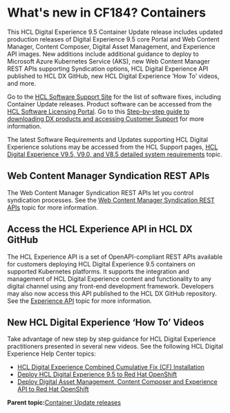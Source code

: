 # What's new in CF184? Containers

This HCL Digital Experience 9.5 Container Update release includes updated production releases of Digital Experience 9.5 core Portal and Web Content Manager, Content Composer, Digital Asset Management, and Experience API images. New additions include additional guidance to deploy to Microsoft Azure Kubernetes Service \(AKS\), new Web Content Manager REST APIs supporting Syndication options, HCL Digital Experience API published to HCL DX GitHub, new HCL Digital Experience ‘How To’ videos, and more.

Go to the [HCL Software Support Site](https://support.hcltechsw.com/csm?id=kb_article&sysparm_article=KB0013939#CF18) for the list of software fixes, including Container Update releases. Product software can be accessed from the  [HCL Software Licensing Portal](https://www.hcltech.com/software/support/release). Go to this [Step-by-step guide to downloading DX products and accessing Customer Support](https://support.hcltechsw.com/csm?id=kb_article&sysparm_article=KB0077878) for more information.

The latest Software Requirements and Updates supporting HCL Digital Experience solutions may be accessed from the HCL Support pages, [HCL Digital Experience V9.5, V9.0, and V8.5 detailed system requirements](https://support.hcltechsw.com/csm?id=kb_article&sysparm_article=KB0013514&sys_kb_id=17d6296a1b5df34077761fc58d4bcb03) topic.

## **Web Content Manager Syndication REST APIs**

The Web Content Manager Syndication REST APIs let you control syndication processes. See the [Web Content Manager Syndication REST APIs](../wcm/wcm_REST_web_content_manager_control_syndication.md) topic for more information.

## Access the HCL Experience API in HCL DX GitHub

The HCL Experience API is a set of OpenAPI-compliant REST APIs available for customers deploying HCL Digital Experience 9.5 containers on supported Kubernetes platforms. It supports the integration and management of HCL Digital Experience content and functionality to any digital channel using any front-end development framework. Developers may also now access this API published to the HCL DX GitHub repository. See the [Experience API](../open_api/openapi_overview.md) topic for more information.

## New HCL Digital Experience ‘How To’ Videos

Take advantage of new step by step guidance for HCL Digital Experience practitioners presented in several new videos. See the following HCL Digital Experience Help Center topics:

-   [HCL Digital Experience Combined Cumulative Fix \(CF\) Installation](ccf_strategy95.md)
-   [Deploy HCL Digital Experience 9.5 to Red Hat OpenShift](../containerization/openshift.md)
-   [Deploy Digital Asset Management, Content Composer and Experience API to Red Hat OpenShift](../containerization/install_config_cc_dam.md)

**Parent topic:**[Container Update releases](../overview/container_update_releases.md)

